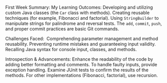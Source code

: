 First Week Summary:
My Learning Outcomes: 
Developing and utilizing custom Java classes (the `Car` class with methods).
Creating reusable techniques (for example, Fibonacci and factorial).
Using `StringBuilder` to manipulate strings for palindrome and reversal tests.
The `add`, `commit`, `push`, and proper commit practices are basic Git commands.

Challenges Faced: 
Comprehending parameter management and method reusability.
Preventing runtime mistakes and guaranteeing input validity.
Recalling Java syntax for console input, classes, and methods.

Introspection & Advancements:
Enhance the readability of the code by adding better formatting and comments.
To handle faulty inputs, provide exception handling.
Examine JUnit tests to confirm the results of the methods.
For other implementations (Fibonacci, factorial), use recursion.
